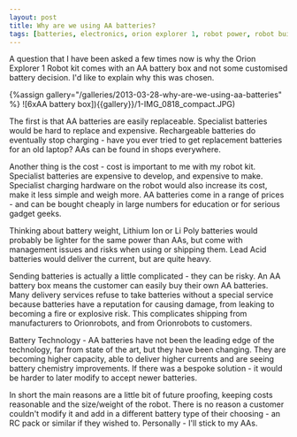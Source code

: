 ```yaml
---
layout: post
title: Why are we using AA batteries?
tags: [batteries, electronics, orion explorer 1, robot power, robot building, robots]
---
```

A question that I have been asked a few times now is why the Orion Explorer 1 Robot kit comes with an AA battery box and not some customised battery decision. I'd like to explain why this was chosen.

{%assign gallery="/galleries/2013-03-28-why-are-we-using-aa-batteries" %}
![6xAA battery box]){{gallery}}/1-IMG_0818_compact.JPG)

The first is that AA batteries are easily replaceable. Specialist batteries would be hard to replace and expensive. Rechargeable batteries do eventually stop charging - have you ever tried to get replacement batteries for an old laptop? AAs can be found in shops everywhere.

Another thing is the cost - cost is important to me with my robot kit. Specialist batteries are expensive to develop, and expensive to make. Specialist charging hardware on the robot would also increase its cost, make it less simple and weigh more. AA batteries come in a range of prices - and can be bought cheaply in large numbers for education or for serious gadget geeks.

Thinking about battery weight, Lithium Ion or Li Poly batteries would probably be lighter for the same power than AAs, but come with management issues and risks when using or shipping them. Lead Acid batteries would deliver the current, but are quite heavy.

Sending batteries is actually a little complicated - they can be risky. An AA battery box means the customer can easily buy their own AA batteries. Many delivery services refuse to take batteries without a special service because batteries have a reputation for causing damage, from leaking to becoming a fire or explosive risk. This complicates shipping from manufacturers to Orionrobots, and from Orionrobots to customers.

Battery Technology - AA batteries have not been the leading edge of the technology, far from state of the art, but they have been changing. They are becoming higher capacity, able to deliver higher currents and are seeing battery chemistry improvements. If there was a bespoke solution - it would be harder to later modify to accept newer batteries.

In short the main reasons are a little bit of future proofing, keeping costs reasonable and the size/weight of the robot. There is no reason a customer couldn't modify it and add in a different battery type of their choosing - an RC pack or similar if they wished to. Personally - I'll stick to my AAs.
